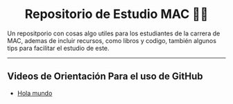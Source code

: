 <div align="center">

# Repositorio de Estudio MAC 👨‍🎓

</div>

Un repositporio con cosas algo utiles para los estudiantes de la carrera de MAC, ademas de incluir recursos, como libros y codigo, también algunos tips para facilitar el estudio de este.

---

## Videos de Orientación Para el uso de GitHub

- [Hola mundo](https://www.youtube.com/embed/3GymExBkKjE?si=W4pKz7xth5sW20XN) 

